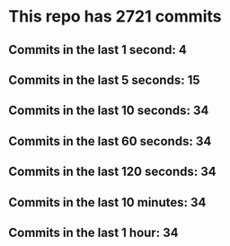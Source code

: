 # This repo has 2721 commits

## Commits in the last 1 second: 4
## Commits in the last 5 seconds: 15
## Commits in the last 10 seconds: 34
## Commits in the last 60 seconds: 34
## Commits in the last 120 seconds: 34
## Commits in the last 10 minutes: 34
## Commits in the last 1 hour: 34
